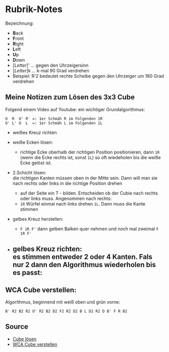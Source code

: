 # Rubrik-Notes
Bezeichnung: <br>
- **B**ack
- **F**ront
- **R**ight
- **L**eft
- **U**p
- **D**own
- [*Letter*]' ... gegen den Uhrzeigersinn
- [*Letter*]k ... k-mal 90 Grad verdrehen
- Beispiel: R'2 bedeutet rechte Scheibe gegen den Uhrzeiger um 180 Grad verdrehen

## Meine Notizen zum Lösen des 3x3 Cube
Folgend einem Video auf Youtube:
ein wichtiger Grundalgorithmus:
```
U  R  U' R' =: 1er Schmäh R im Folgenden 1R
U' L' U  L  =: 1er Schmäh L im Folgenden 1L
```
- weißes Kreuz richten
- weiße Ecken lösen: 
  - richtige Ecke oberhalb der richtigen Position positionieren, dann `1R` (wenn die Ecke rechts ist, sonst `1L`) so oft wiedeholen bis die weiße Ecke gelöst ist.
- 2.Schicht lösen: <br>
die richtigen Kanten müssen oben in der Mitte sein. Dann will man sie nach rechts oder links in die richtige Position drehen
  - auf der Seite ein T - bilden. Entscheiden ob der Cubie nach rechts oder links muss. Angenommen nach rechts:
  - `1R` Würfel einmal nach links drehen `1L`. Dann muss die Kante stimmen
 
- gelbes Kreuz herstellen:
  - `F 1R F'`  dann gelben Balken quer nehmen und noch mal zweimal `F 1R F'`
- gelbes Kreuz richten: <br>
es stimmen entweder 2 oder 4 Kanten. Fals nur 2 dann den Algorithmus wiederholen bis es passt:
  - 
## WCA Cube verstellen:
Algorithmus, beginnend mit weiß oben und grün vorne:
```
B' R2 B2 R2 U' R2 B2 D2 F2 R2 D2 B L D2 R2 D B' F R B2
```

## Source

- [Cube lösen]()
- [WCA Cube verstellen](https://www.google.com/search?q=WCA+cube+richtig+verdrehen&client=ubuntu-sn&hs=pj3&sca_esv=b92ff2ff420a2afa&channel=fs&sxsrf=ADLYWIKmX6XFCebKqAnjAN8CWRBWz2H6ww%3A1717229788969&ei=3NhaZtvhOsC9xc8PkNC2gAo&ved=0ahUKEwjbv8a8-7mGAxXAXvEDHRCoDaAQ4dUDCA8&uact=5&oq=WCA+cube+richtig+verdrehen&gs_lp=Egxnd3Mtd2l6LXNlcnAiGldDQSBjdWJlIHJpY2h0aWcgdmVyZHJlaGVuMgUQIRigATIFECEYoAFIgDFQpAlYqy9wAXgBkAEAmAG0AqAByBqqAQgzLjIxLjEuMbgBA8gBAPgBAZgCG6ACtxvCAgoQABiwAxjWBBhHwgIKECMYgAQYJxiKBcICDBAjGIAEGBMYJxiKBcICCxAAGIAEGJECGIoFwgIKEAAYgAQYQxiKBcICCxAuGIAEGNEDGMcBwgIFEAAYgATCAgUQLhiABMICBhAAGBYYHsICCxAAGIAEGIYDGIoFwgIIEAAYgAQYogTCAgQQIRgVwgIHECEYoAEYCsICBBAhGAqYAwDiAwUSATEgQIgGAZAGCJIHCDQuMjAuMi4xoAe-Yg&sclient=gws-wiz-serp#fpstate=ive&vld=cid:a28c55b4,vid:7DJV3X6BnvE,st:0)
